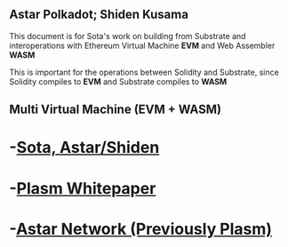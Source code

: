 ## Astar Polkadot; Shiden Kusama
This document is for Sota's work on building from Substrate and interoperations
with Ethereum Virtual Machine **EVM** and Web Assembler **WASM**

This is important for the operations between Solidity and Substrate, since 
Solidity compiles to **EVM** and Substrate compiles to **WASM**


## Multi Virtual Machine (EVM + WASM)
# -[Sota, Astar/Shiden](https://shiden.astar.network/)
# -[Plasm Whitepaper](https://github.com/PlasmNetwork/plasmdocs/blob/master/wp/en.pdf)
# -[Astar Network (Previously Plasm)](https://medium.com/astar-network)

